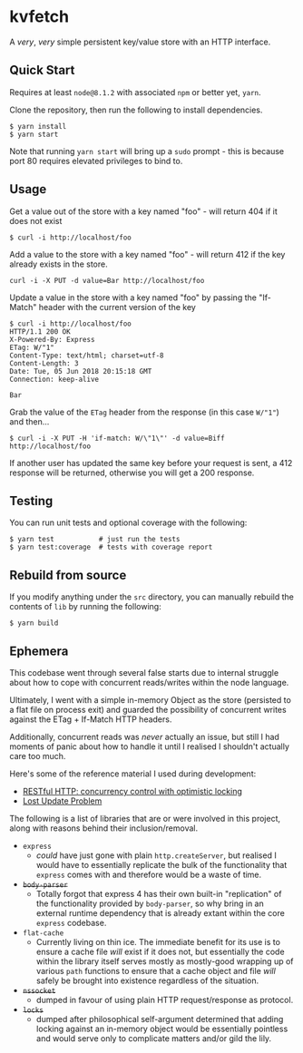 # kvfetch

A _very_, _very_ simple persistent key/value store with an HTTP interface.

## Quick Start

Requires at least `node@8.1.2` with associated `npm` or better yet, `yarn`.

Clone the repository, then run the following to install dependencies.

```
$ yarn install
$ yarn start
```

Note that running `yarn start` will bring up a `sudo` prompt - this is because port 80 requires elevated privileges to bind to.

## Usage

Get a value out of the store with a key named "foo" - will return 404 if it does not exist
```
$ curl -i http://localhost/foo
```

Add a value to the store with a key named "foo" - will return 412 if the key already exists in the store.
```
curl -i -X PUT -d value=Bar http://localhost/foo
```

Update a value in the store with a key named "foo" by passing the "If-Match" header with the current version of the key
```
$ curl -i http://localhost/foo
HTTP/1.1 200 OK
X-Powered-By: Express
ETag: W/"1"
Content-Type: text/html; charset=utf-8
Content-Length: 3
Date: Tue, 05 Jun 2018 20:15:18 GMT
Connection: keep-alive

Bar
```

Grab the value of the `ETag` header from the response (in this case `W/"1"`) and then...
```
$ curl -i -X PUT -H 'if-match: W/\"1\"' -d value=Biff http://localhost/foo
```

If another user has updated the same key before your request is sent, a 412 response will be returned, otherwise you will get a 200 response.

## Testing

You can run unit tests and optional coverage with the following:

```
$ yarn test           # just run the tests
$ yarn test:coverage  # tests with coverage report
```

## Rebuild from source

If you modify anything under the `src` directory, you can manually rebuild the contents of `lib` by running the following:

```
$ yarn build
```

## Ephemera

This codebase went through several false starts due to internal struggle about how to cope with concurrent reads/writes within the node language.

Ultimately, I went with a simple in-memory Object as the store (persisted to a flat file on process exit) and guarded the possibility of concurrent writes against the ETag + If-Match HTTP headers.

Additionally, concurrent reads was _never_ actually an issue, but still I had moments of panic about how to handle it until I realised I shouldn't actually care too much.

Here's some of the reference material I used during development:
- [RESTful HTTP: concurrency control with optimistic locking](http://scriptin.github.io/2014-08-30/restful-http-concurrency-optimistic-locking.html)
- [Lost Update Problem](https://www.w3.org/1999/04/Editing/)

The following is a list of libraries that are or were involved in this project, along with reasons behind their inclusion/removal.

- `express`
  - _could_ have just gone with plain `http.createServer`, but realised I would have to essentially replicate the bulk of the functionality that `express` comes with and therefore would be a waste of time.
- ~~`body-parser`~~
  - Totally forgot that express 4 has their own built-in "replication" of the functionality provided by `body-parser`, so why bring in an external runtime dependency that is already extant within the core `express` codebase.
- `flat-cache`
  - Currently living on thin ice. The immediate benefit for its use is to ensure a cache file _will_ exist if it does not, but essentially the code within the library itself serves mostly as mostly-good wrapping up of various `path` functions to ensure that a cache object and file _will_ safely be brought into existence regardless of the situation.
- ~~`nssocket`~~
  - dumped in favour of using plain HTTP request/response as protocol.
- ~~`locks`~~
  - dumped after philosophical self-argument determined that adding locking against an in-memory object would be essentially pointless and would serve only to complicate matters and/or gild the lily.
